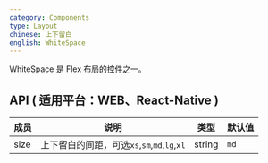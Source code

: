 ```yaml
---
category: Components
type: Layout
chinese: 上下留白
english: WhiteSpace
---
```


WhiteSpace 是 Flex 布局的控件之一。

## API ( 适用平台：WEB、React-Native )

| 成员        | 说明           | 类型            | 默认值       |
|------------|----------------|----------------|--------------|
| size       |  上下留白的间距，可选`xs`,`sm`,`md`,`lg`,`xl`  | string | `md`  |
